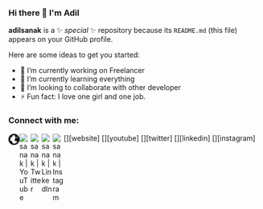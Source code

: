 ### Hi there 👋 I'm Adil

**adilsanak** is a ✨ _special_ ✨ repository because its `README.md` (this file) appears on your GitHub profile.

Here are some ideas to get you started:

- 🔭 I’m currently working on Freelancer
- 🌱 I’m currently learning everything
- 👯 I’m looking to collaborate with other developer
- ⚡ Fun fact: I love one girl and one job.

### Connect with me:

[<img align="left" alt="sanak.com" width="22px" src="https://raw.githubusercontent.com/iconic/open-iconic/master/svg/globe.svg" />][website]
[<img align="left" alt="sanak | YouTube" width="22px" src="https://cdn.jsdelivr.net/npm/simple-icons@v3/icons/youtube.svg" />][youtube]
[<img align="left" alt="sanak | Twitter" width="22px" src="https://cdn.jsdelivr.net/npm/simple-icons@v3/icons/twitter.svg" />][twitter]
[<img align="left" alt="sanak | LinkedIn" width="22px" src="https://cdn.jsdelivr.net/npm/simple-icons@v3/icons/linkedin.svg" />][linkedin]
[<img align="left" alt="sanak | Instagram" width="22px" src="https://cdn.jsdelivr.net/npm/simple-icons@v3/icons/instagram.svg" />][instagram]

<br />
